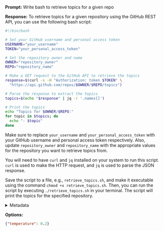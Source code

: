 **Prompt:**
Write bash to retrieve topics for a given repo

**Response:**
To retrieve topics for a given repository using the GitHub REST API, you can use the following bash script:

```bash
#!/bin/bash

# Set your GitHub username and personal access token
USERNAME="your_username"
TOKEN="your_personal_access_token"

# Set the repository owner and name
OWNER="repository_owner"
REPO="repository_name"

# Make a GET request to the GitHub API to retrieve the topics
response=$(curl -s -H "Authorization: token $TOKEN" \
  "https://api.github.com/repos/$OWNER/$REPO/topics")

# Parse the response to extract the topics
topics=$(echo "$response" | jq -r '.names[]')

# Print the topics
echo "Topics for $OWNER/$REPO:"
for topic in $topics; do
  echo "- $topic"
done
```

Make sure to replace `your_username` and `your_personal_access_token` with your GitHub username and personal access token respectively. Also, update `repository_owner` and `repository_name` with the appropriate values for the repository you want to retrieve topics from.

You will need to have `curl` and `jq` installed on your system to run this script. `curl` is used to make the HTTP request, and `jq` is used to parse the JSON response.

Save the script to a file, e.g., `retrieve_topics.sh`, and make it executable using the command `chmod +x retrieve_topics.sh`. Then, you can run the script by executing `./retrieve_topics.sh` in your terminal. The script will print the topics for the specified repository.

<details><summary>Metadata</summary>

- Duration: 23222 ms
- Datetime: 2023-11-02T13:28:54.279874
- Model: gpt-3.5-turbo-0613

</details>

**Options:**
```json
{"temperature": 0.2}
```

